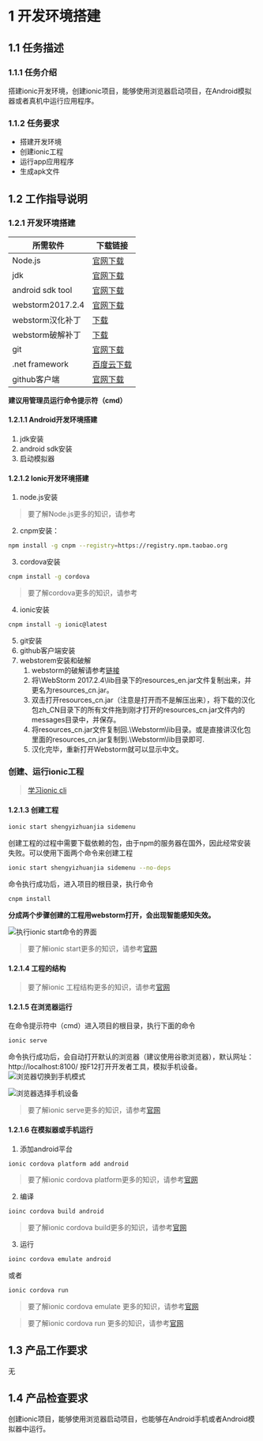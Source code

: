 # 1 开发环境搭建
## 1.1 任务描述
### 1.1.1 任务介绍
搭建ionic开发环境，创建ionic项目，能够使用浏览器启动项目，在Android模拟器或者真机中运行应用程序。
### 1.1.2 任务要求
- 搭建开发环境
- 创建ionic工程
- 运行app应用程序
- 生成apk文件
## 1.2 工作指导说明
### 1.2.1 开发环境搭建

所需软件 | 下载链接
---|---
Node.js | [官网下载](https://nodejs.org/dist/v6.11.4/node-v6.11.4-x64.msi)
jdk | [官网下载](http://download.oracle.com/otn-pub/java/jdk/8u151-b12/e758a0de34e24606bca991d704f6dcbf/jdk-8u151-windows-x64.exe)
android sdk tool | [官网下载](http://pan.baidu.com/s/1skETtjZ)
webstorm2017.2.4 | [官网下载](https://download.jetbrains.com/webstorm/WebStorm-2017.2.4.exe)
webstorm汉化补丁 | [下载](http://down-www.7down.net/soft/W/webstorm2017hhbd.rar)
webstorm破解补丁 | [下载](http://idea.lanyus.com/jar/JetbrainsCrack-2.6.10-release-enc.jar)
git | [官网下载](https://github.com/git-for-windows/git/releases/download/v2.14.2.windows.3/Git-2.14.2.3-64-bit.exe)
.net framework | [百度云下载](http://pan.baidu.com/s/1nuHJqJJ)
github客户端 | [官网下载](https://desktop.githubusercontent.com/releases/1.0.4-6e5e9664/GitHubDesktopSetup.exe)

**建议用管理员运行命令提示符（cmd）**

#### 1.2.1.1 Android开发环境搭建
1. jdk安装
2. android sdk安装
3. 启动模拟器
#### 1.2.1.2 Ionic开发环境搭建
1. node.js安装
> 要了解Node.js更多的知识，请参考[]()
2. cnpm安装：
```bash
npm install -g cnpm --registry=https://registry.npm.taobao.org
```
3. cordova安装
```bash
cnpm install -g cordova
```
> 要了解cordova更多的知识，请参考[]()

4. ionic安装
```bash
cnpm install -g ionic@latest
```
5. git安装
6. github客户端安装
7. webstorem安装和破解
    1. webstorm的破解请参考[链接](http://blog.csdn.net/voke_/article/details/76418116)
    2. 将\WebStorm 2017.2.4\lib目录下的resources_en.jar文件复制出来，并更名为resources_cn.jar。
    3. 双击打开resources_cn.jar（注意是打开而不是解压出来），将下载的汉化包zh_CN目录下的所有文件拖到刚才打开的resources_cn.jar文件内的messages目录中，并保存。
    4. 将resources_cn.jar文件复制回.\Webstorm\lib目录。或是直接讲汉化包里面的resources_cn.jar复制到.\Webstorm\lib目录即可.
    5. 汉化完毕，重新打开Webstorm就可以显示中文。
### 创建、运行ionic工程
> [学习ionic cli](http://ionicframework.com/docs/cli/)
#### 1.2.1.3 创建工程
```bash
ionic start shengyizhuanjia sidemenu
```
创建工程的过程中需要下载依赖的包，由于npm的服务器在国外，因此经常安装失败。可以使用下面两个命令来创建工程
```bash
ionic start shengyizhuanjia sidemenu --no-deps
```
命令执行成功后，进入项目的根目录，执行命令
```bash
cnpm install
```
**分成两个步骤创建的工程用webstorm打开，会出现智能感知失效。**

![执行ionic start命令的界面](https://github.com/chizhibiao/shengyizhuanjia-ionic3/raw/master/doc/images/ionic_start1.PNG)
> 要了解ionic start更多的知识，请参考[官网](http://ionicframework.com/docs/cli/start/)

#### 1.2.1.4 工程的结构

> 要了解ionic 工程结构更多的知识，请参考[官网](http://ionicframework.com/docs//intro/tutorial/project-structure/)

#### 1.2.1.5 在浏览器运行
在命令提示符中（cmd）进入项目的根目录，执行下面的命令
```bash
ionic serve
```
命令执行成功后，会自动打开默认的浏览器（建议使用谷歌浏览器），默认网址：http://localhost:8100/
按F12打开开发者工具，模拟手机设备。
![浏览器切换到手机模式](https://github.com/chizhibiao/shengyizhuanjia-ionic3/raw/master/doc/images/chrome_toggle_device.PNG)

![浏览器选择手机设备](https://github.com/chizhibiao/shengyizhuanjia-ionic3/raw/master/doc/images/chrome_select_device.PNG)

> 要了解ionic serve更多的知识，请参考[官网](http://ionicframework.com/docs/cli/serve/)
#### 1.2.1.6 在模拟器或手机运行
1. 添加android平台
```bash
ionic cordova platform add android
```
> 要了解ionic cordova platform更多的知识，请参考[官网](http://ionicframework.com/docs/cli/cordova/platform/)
2. 编译
```bash
ioinc cordova build android
```
> 要了解ionic cordova build更多的知识，请参考[官网](http://ionicframework.com/docs/cli/cordova/build/)
3. 运行
```bash
ioinc cordova emulate android
```
或者
```bash
ionic cordova run
```
> 要了解ionic cordova emulate 更多的知识，请参考[官网](http://ionicframework.com/docs/cli/cordova/emulate/)

> 要了解ionic cordova run 更多的知识，请参考[官网](http://ionicframework.com/docs/cli/cordova/run/)
## 1.3 产品工作要求
无
## 1.4 产品检查要求
创建ionic项目，能够使用浏览器启动项目，也能够在Android手机或者Android模拟器中运行。

